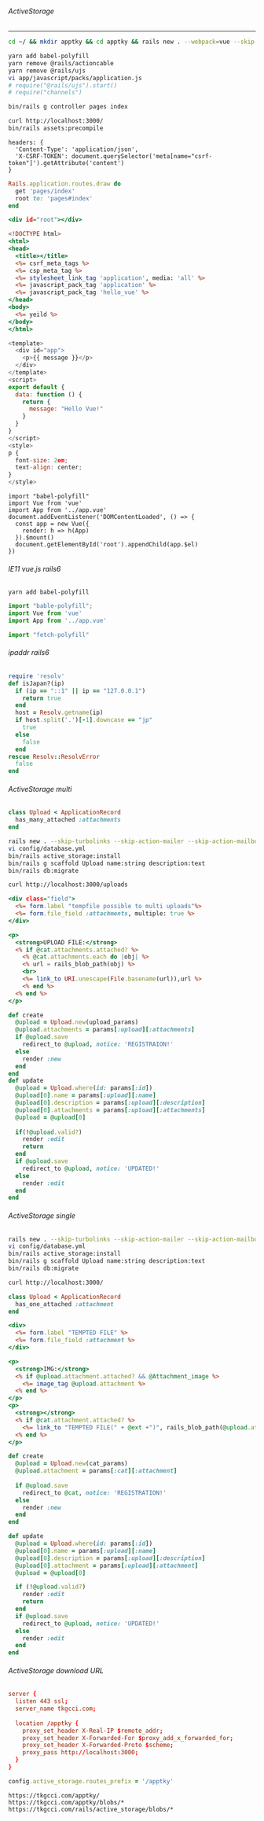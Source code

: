 ###### ActiveStorage
---



```sh
cd ~/ && mkdir apptky && cd apptky && rails new . --webpack=vue --skip-turbolinks --skip-turbolinks --skip-action-mailer --skip-action-mailbox --skip-active-strage --skip-test -d mysql

yarn add babel-polyfill
yarn remove @rails/actioncable
yarn remove @rails/ujs
vi app/javascript/packs/application.js
# require("@rails/ujs").start()
# require("channels")

bin/rails g controller pages index

curl http://localhost:3000/
bin/rails assets:precompile

```

```
headers: {
  'Content-Type': 'application/json',
  'X-CSRF-TOKEN': document.querySelector('meta[name="csrf-token"]').getAttribute('content')
}
```


```config/routes.rb
Rails.application.routes.draw do
  get 'pages/index'
  root to: 'pages#index'
end
```

```app/views/pages/index.html.erb
<div id="root"></div>
```

```app/views/layouts/application.html.erb
<!DOCTYPE html>
<html>
<head>
  <title></title>
  <%= csrf_meta_tags %>
  <%= csp_meta_tag %>
  <%= stylesheet_link_tag 'application', media: 'all' %>
  <%= javascript_pack_tag 'application' %>
  <%= javascript_pack_tag 'hello_vue' %>
</head>
<body>
  <%= yeild %>
</body>
</html>
```

```app/javascript/packs/hello_vue.js
<template>
  <div id="app">
    <p>{{ message }}</p>
  </div>
</template>
<script>
export default {
  data: function () {
    return {
      message: "Hello Vue!"
    }
  }
}
</script>
<style>
p {
  font-size: 2em;
  text-align: center;
}
</style>
```


```app/javascript/app.vue
import "babel-polyfill"
import Vue from 'vue'
import App from '../app.vue'
document.addEventListener('DOMContentLoaded', () => {
  const app = new Vue({
    render: h => h(App)
  }).$mount()
  document.getElementById('root').appendChild(app.$el)
})

```

###### IE11 vue.js rails6
```
yarn add babel-polyfill

```


```.vue.js
import "bable-polyfill";
import Vue from 'vue'
import App from '../app.vue'

import "fetch-polyfill"
```

###### ipaddr rails6
```app/sessions/confirm_ip.rb
require 'resolv'
def isJapan?(ip)
  if (ip == "::1" || ip == "127.0.0.1")
    return true
  end
  host = Resolv.getname(ip)
  if host.split('.')[-1].downcase == "jp"
    true
  else
    false
  end
rescue Resolv::ResolvError
  false
end
```

###### ActiveStorage multi
```app/models/upload.rb
class Upload < ApplicationRecord
  has_many_attached :attachments
end

```

```.sh
rails new . --skip-turbolinks --skip-action-mailer --skip-action-mailbox --skip-test -d mysql
vi config/database.yml
bin/rails active_storage:install
bin/rails g scaffold Upload name:string description:text
bin/rails db:migrate

curl http://localhost:3000/uploads
```

```app/views/uploads/_form.html.erb
<div class="field">
  <%= form.label "tempfile possible to multi uploads"%>
  <%= form.file_field :attachments, multiple: true %>
</div>
```

```app/views/uploads/show.html.erb
<p>
  <strong>UPLOAD FILE:</strong>
  <% if @cat.attachments.attached? %>
    <% @cat.attachments.each do |obj| %>
    <% url = rails_blob_path(obj) %>
    <br>
    <%= link_to URI.unescape(File.basename(url)),url %>
    <% end %>
  <% end %>
</p>
```


```app/controllers/uploads/upload_controller.rb
def create
  @upload = Upload.new(upload_params)
  @upload.attachments = params[:upload][:attachments]
  if @upload.save
    redirect_to @upload, notice: 'REGISTRAION!'
  else
    render :new
  end
end
def update
  @upload = Upload.where(id: params[:id])
  @upload[0].name = params[:upload][:name]
  @upload[0].description = params[:upload][:description]
  @upload[0].attachments = params[:upload][:attachments]
  @upload = @upload[0]
  
  if(!@upload.valid?)
    render :edit
    return
  end
  if @upload.save
    redirect_to @upload, notice: 'UPDATED!'
  else
    render :edit
  end
end

```

###### ActiveStorage single
```sh
rails new . --skip-turbolinks --skip-action-mailer --skip-action-mailbox --skip-test -d mysql
vi config/database.yml
bin/rails active_storage:install
bin/rails g scaffold Upload name:string description:text
bin/rails db:migrate

curl http://localhost:3000/
```

```app/models/upload.rb
class Upload < ApplicationRecord
  has_one_attached :attachment
end
```

```app/views/uploads/_form.html.erb
<div>
  <%= form.label "TEMPTED FILE" %>
  <%= form.file_field :attachment %>
</div>
```

```app/views/uploads/show.html.erb
<p>
  <strong>IMG:</strong>
  <% if @upload.attachment.attached? && @Attachment_image %>
    <%= image_tag @upload.attachment %>
  <% end %>
</p>
<p>
  <strong></strong>
  <% if @cat.attachment.attached? %>
    <%= link_to "TEMPTED FILE(" + @ext +")", rails_blob_path(@upload.attachment) %>
  <% end %>
</p>
```

```app/controllers/uploads/uploads_controller.rb
def create
  @upload = Upload.new(cat_params)
  @upload.attachment = params[:cat][:attachment]
  
  if @upload.save
    redirect_to @cat, notice: 'REGISTRATION!'
  else
    render :new
  end
end

def update
  @upload = Upload.where(id: params[:id])
  @upload[0].name = params[:upload][:name]
  @upload[0].description = params[:upload][:description]
  @upload[0].attachment = params[:upload][:attachment]
  @upload = @upload[0]

  if (!@upload.valid?)
    render :edit
    return
  end
  if @upload.save
    redirect_to @upload, notice: 'UPDATED!'
  else
    render :edit
  end
end
```

###### ActiveStorage download URL
```nginx.conf
server {
  listen 443 ssl;
  server_name tkgcci.com;
  
  location /apptky {
    proxy_set_header X-Real-IP $remote_addr;
    proxy_set_header X-Forwarded-For $proxy_add_x_forwarded_for;
    proxy_set_header X-Forwarded-Proto $scheme;
    proxy_pass http://localhost:3000;
  }
}
```

```config/application.rb
config.active_storage.routes_prefix = '/apptky'
```

```url
https://tkgcci.com/apptky/
https://tkgcci.com/apptky/blobs/*
https://tkgcci.com/rails/active_storage/blobs/*
```

######
```

```
```

```
```

```
```

```
```

```
```

```
```

```
```

```
```

```
```

```
```

```
```

```
```

```
```

```
```

```
```

```
```

```
